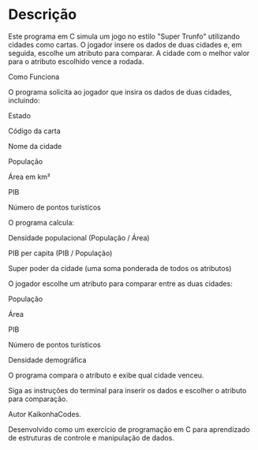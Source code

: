 # Descrição

Este programa em C simula um jogo no estilo "Super Trunfo" utilizando cidades como cartas. O jogador insere os dados de duas cidades e, em seguida, escolhe um atributo para comparar. A cidade com o melhor valor para o atributo escolhido vence a rodada.

Como Funciona

O programa solicita ao jogador que insira os dados de duas cidades, incluindo:

Estado

Código da carta

Nome da cidade

População

Área em km²

PIB

Número de pontos turísticos

O programa calcula:

Densidade populacional (População / Área)

PIB per capita (PIB / População)

Super poder da cidade (uma soma ponderada de todos os atributos)

O jogador escolhe um atributo para comparar entre as duas cidades:

População

Área

PIB

Número de pontos turísticos

Densidade demográfica

O programa compara o atributo e exibe qual cidade venceu.


Siga as instruções do terminal para inserir os dados e escolher o atributo para comparação.


Autor KaikonhaCodes.

Desenvolvido como um exercício de programação em C para aprendizado de estruturas de controle e manipulação de dados.

